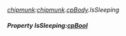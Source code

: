 _[chipmunk](../../modules/chipmunk/chipmunk-module.md):[chipmunk](../../modules/chipmunk/chipmunk-module.md).[cpBody](../../modules/chipmunk/chipmunk-cpbody.md).IsSleeping_
##### Property IsSleeping:[cpBool](../../modules/chipmunk/chipmunk-cpbool.md)
